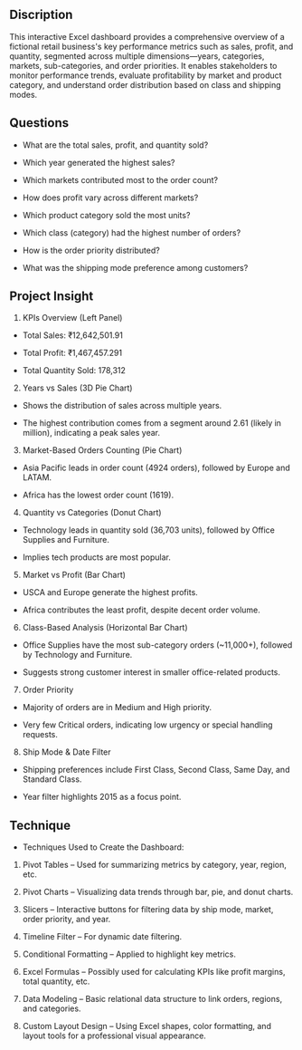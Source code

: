 ## Discription
This interactive Excel dashboard provides a comprehensive overview of a fictional retail business's key performance metrics such as sales, profit, and quantity, segmented across multiple dimensions—years, categories, markets, sub-categories, and order priorities. It enables stakeholders to monitor performance trends, evaluate profitability by market and product category, and understand order distribution based on class and shipping modes.
## Questions 
- What are the total sales, profit, and quantity sold?

- Which year generated the highest sales?

- Which markets contributed most to the order count?

- How does profit vary across different markets?

- Which product category sold the most units?

- Which class (category) had the highest number of orders?

- How is the order priority distributed?

- What was the shipping mode preference among customers?
## Project Insight
1. KPIs Overview (Left Panel)
- Total Sales: ₹12,642,501.91

- Total Profit: ₹1,467,457.291

- Total Quantity Sold: 178,312

 2. Years vs Sales (3D Pie Chart)
- Shows the distribution of sales across multiple years.

- The highest contribution comes from a segment around 2.61 (likely in million), indicating a peak sales year.

 3. Market-Based Orders Counting (Pie Chart)
- Asia Pacific leads in order count (4924 orders), followed by Europe and LATAM.

- Africa has the lowest order count (1619).

 4. Quantity vs Categories (Donut Chart)
- Technology leads in quantity sold (36,703 units), followed by Office Supplies and Furniture.

- Implies tech products are most popular.

 5. Market vs Profit (Bar Chart)
- USCA and Europe generate the highest profits.

- Africa contributes the least profit, despite decent order volume.

 6. Class-Based Analysis (Horizontal Bar Chart)
- Office Supplies have the most sub-category orders (~11,000+), followed by Technology and Furniture.

- Suggests strong customer interest in smaller office-related products.

 7. Order Priority
- Majority of orders are in Medium and High priority.

- Very few Critical orders, indicating low urgency or special handling requests.

 8. Ship Mode & Date Filter
- Shipping preferences include First Class, Second Class, Same Day, and Standard Class.

- Year filter highlights 2015 as a focus point.
## Technique
- Techniques Used to Create the Dashboard:
1. Pivot Tables – Used for summarizing metrics by category, year, region, etc.

2. Pivot Charts – Visualizing data trends through bar, pie, and donut charts.

3. Slicers – Interactive buttons for filtering data by ship mode, market, order priority, and year.

4. Timeline Filter – For dynamic date filtering.

5. Conditional Formatting – Applied to highlight key metrics.

6. Excel Formulas – Possibly used for calculating KPIs like profit margins, total quantity, etc.

7. Data Modeling – Basic relational data structure to link orders, regions, and categories.

8. Custom Layout Design – Using Excel shapes, color formatting, and layout tools for a professional visual appearance.


